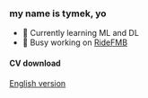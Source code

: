 ### my name is tymek, yo

 - 🌱 Currently learning ML and DL <br>
 - 🔭 Busy working on [RideFMB](https://github.com/tymsoncyferki/RideFMB) <br>

#### CV download
[English version](https://github.com/tymsoncyferki/tymsoncyferki/raw/main/files/CV_Tymoteusz_Urban.pdf)
